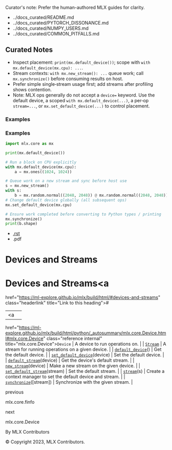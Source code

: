 Curator's note: Prefer the human-authored MLX guides for clarity.
- ../docs_curated/README.md
- ../docs_curated/PYTORCH_DISSONANCE.md
- ../docs_curated/NUMPY_USERS.md
- ../docs_curated/COMMON_PITFALLS.md

<!--
Per-file analysis (devices_and_streams.md):
- API table for devices/streams; heavy Sphinx HTML.
- Users often misinterpret default device/stream scoping and forget to synchronize when reading on host.
-->

## Curated Notes

- Inspect placement: `print(mx.default_device())`; scope with `with mx.default_device(mx.cpu): ...`.
- Stream contexts: `with mx.new_stream(): ...` queue work; call `mx.synchronize()` before consuming results on host.
- Prefer simple single‑stream usage first; add streams after profiling shows contention.
- Note: MLX ops generally do not accept a `device=` keyword. Use the default device, a scoped `with mx.default_device(...)`, a per‑op `stream=...`, or `mx.set_default_device(...)` to control placement.

### Examples

### Examples

```python
import mlx.core as mx

print(mx.default_device())

# Run a block on CPU explicitly
with mx.default_device(mx.cpu):
    a = mx.ones((1024, 1024))

# Queue work on a new stream and sync before host use
s = mx.new_stream()
with s:
    b = mx.random.normal((2048, 2048)) @ mx.random.normal((2048, 2048))
# Change default device globally (all subsequent ops)
mx.set_default_device(mx.cpu)

# Ensure work completed before converting to Python types / printing
mx.synchronize()
print(b.shape)
```


<div id="main-content" class="bd-main" role="main">

<div class="sbt-scroll-pixel-helper">

</div>

<div class="bd-content">

<div class="bd-article-container">

<div class="bd-header-article d-print-none">

<div class="header-article-items header-article__inner">

<div class="header-article-items__start">

<div class="header-article-item">

<span class="fa-solid fa-bars"></span>

</div>

</div>

<div class="header-article-items__end">

<div class="header-article-item">

<div class="article-header-buttons">

<a href="https://github.com/ml-explore/mlx"
class="btn btn-sm btn-source-repository-button"
data-bs-placement="bottom" data-bs-toggle="tooltip" target="_blank"
title="Source repository"><span class="btn__icon-container"> <em></em>
</span></a>

<div class="dropdown dropdown-download-buttons">

- <a
  href="https://ml-explore.github.io/mlx/build/html/_sources/python/devices_and_streams.rst"
  class="btn btn-sm btn-download-source-button dropdown-item"
  data-bs-placement="left" data-bs-toggle="tooltip" target="_blank"
  title="Download source file"><span class="btn__icon-container">
  <em></em> </span> <span class="btn__text-container">.rst</span></a>
- <span class="btn__icon-container"> </span>
  <span class="btn__text-container">.pdf</span>

</div>

<span class="btn__icon-container"> </span>

</div>

</div>

</div>

</div>

</div>

<div id="jb-print-docs-body" class="onlyprint">

# Devices and Streams

<div id="print-main-content">

<div id="jb-print-toc">

</div>

</div>

</div>

<div id="searchbox">

</div>

<div id="devices-and-streams" class="section">

<span id="id1"></span>

# Devices and Streams<a
href="https://ml-explore.github.io/mlx/build/html/#devices-and-streams"
class="headerlink" title="Link to this heading">#</a>

<div class="pst-scrollable-table-container">

|  |  |
|----|----|
| <a
href="https://ml-explore.github.io/mlx/build/html/python/_autosummary/mlx.core.Device.html#mlx.core.Device"
class="reference internal" title="mlx.core.Device"><span
class="pre"><code class="sourceCode python">Device</code></span></a> | A device to run operations on. |
| <a
href="https://ml-explore.github.io/mlx/build/html/python/_autosummary/stream_class.html#mlx.core.Stream"
class="reference internal" title="mlx.core.Stream"><span
class="pre"><code class="sourceCode python">Stream</code></span></a> | A stream for running operations on a given device. |
| <a
href="https://ml-explore.github.io/mlx/build/html/python/_autosummary/mlx.core.default_device.html#mlx.core.default_device"
class="reference internal" title="mlx.core.default_device"><span
class="pre"><code
class="sourceCode python">default_device</code></span></a>() | Get the default device. |
| <a
href="https://ml-explore.github.io/mlx/build/html/python/_autosummary/mlx.core.set_default_device.html#mlx.core.set_default_device"
class="reference internal" title="mlx.core.set_default_device"><span
class="pre"><code
class="sourceCode python">set_default_device</code></span></a>(device) | Set the default device. |
| <a
href="https://ml-explore.github.io/mlx/build/html/python/_autosummary/mlx.core.default_stream.html#mlx.core.default_stream"
class="reference internal" title="mlx.core.default_stream"><span
class="pre"><code
class="sourceCode python">default_stream</code></span></a>(device) | Get the device's default stream. |
| <a
href="https://ml-explore.github.io/mlx/build/html/python/_autosummary/mlx.core.new_stream.html#mlx.core.new_stream"
class="reference internal" title="mlx.core.new_stream"><span
class="pre"><code class="sourceCode python">new_stream</code></span></a>(device) | Make a new stream on the given device. |
| <a
href="https://ml-explore.github.io/mlx/build/html/python/_autosummary/mlx.core.set_default_stream.html#mlx.core.set_default_stream"
class="reference internal" title="mlx.core.set_default_stream"><span
class="pre"><code
class="sourceCode python">set_default_stream</code></span></a>(stream) | Set the default stream. |
| <a
href="https://ml-explore.github.io/mlx/build/html/python/_autosummary/mlx.core.stream.html#mlx.core.stream"
class="reference internal" title="mlx.core.stream"><span
class="pre"><code class="sourceCode python">stream</code></span></a>(s) | Create a context manager to set the default device and stream. |
| <a
href="https://ml-explore.github.io/mlx/build/html/python/_autosummary/mlx.core.synchronize.html#mlx.core.synchronize"
class="reference internal" title="mlx.core.synchronize"><span
class="pre"><code
class="sourceCode python">synchronize</code></span></a>(\[stream\]) | Synchronize with the given stream. |

</div>

</div>

<div class="prev-next-area">

<a
href="https://ml-explore.github.io/mlx/build/html/python/_autosummary/mlx.core.finfo.html"
class="left-prev" title="previous page"><em></em></a>

<div class="prev-next-info">

previous

mlx.core.finfo

</div>

<a
href="https://ml-explore.github.io/mlx/build/html/python/_autosummary/mlx.core.Device.html"
class="right-next" title="next page"></a>

<div class="prev-next-info">

next

mlx.core.Device

</div>

</div>

</div>

</div>

<div class="bd-footer-content__inner container">

<div class="footer-item">

By MLX Contributors

</div>

<div class="footer-item">

© Copyright 2023, MLX Contributors.  

</div>

<div class="footer-item">

</div>

<div class="footer-item">

</div>

</div>

</div>
